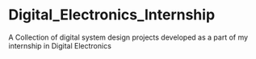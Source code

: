 # Digital_Electronics_Internship
A Collection of digital system design projects developed as a part of my internship in Digital Electronics

